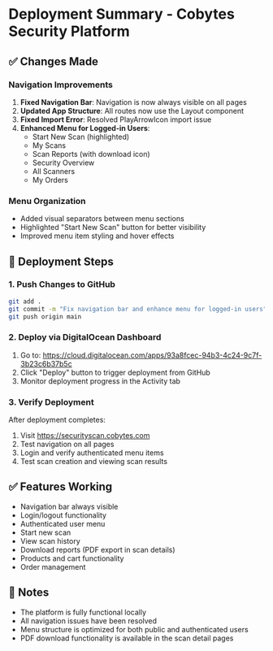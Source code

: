 # Deployment Summary - Cobytes Security Platform

## ✅ Changes Made

### Navigation Improvements
1. **Fixed Navigation Bar**: Navigation is now always visible on all pages
2. **Updated App Structure**: All routes now use the Layout component
3. **Fixed Import Error**: Resolved PlayArrowIcon import issue
4. **Enhanced Menu for Logged-in Users**:
   - Start New Scan (highlighted)
   - My Scans
   - Scan Reports (with download icon)
   - Security Overview
   - All Scanners
   - My Orders

### Menu Organization
- Added visual separators between menu sections
- Highlighted "Start New Scan" button for better visibility
- Improved menu item styling and hover effects

## 🚀 Deployment Steps

### 1. Push Changes to GitHub
```bash
git add .
git commit -m "Fix navigation bar and enhance menu for logged-in users"
git push origin main
```

### 2. Deploy via DigitalOcean Dashboard
1. Go to: https://cloud.digitalocean.com/apps/93a8fcec-94b3-4c24-9c7f-3b23c6b37b5c
2. Click "Deploy" button to trigger deployment from GitHub
3. Monitor deployment progress in the Activity tab

### 3. Verify Deployment
After deployment completes:
1. Visit https://securityscan.cobytes.com
2. Test navigation on all pages
3. Login and verify authenticated menu items
4. Test scan creation and viewing scan results

## ✅ Features Working
- Navigation bar always visible
- Login/logout functionality
- Authenticated user menu
- Start new scan
- View scan history
- Download reports (PDF export in scan details)
- Products and cart functionality
- Order management

## 📝 Notes
- The platform is fully functional locally
- All navigation issues have been resolved
- Menu structure is optimized for both public and authenticated users
- PDF download functionality is available in the scan detail pages